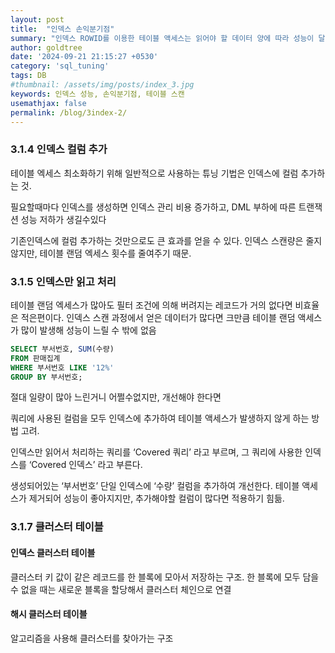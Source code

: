```yaml
---
layout: post
title:  "인덱스 손익분기점"
summary: "인덱스 ROWID를 이용한 테이블 액세스는 읽어야 할 데이터 양에 따라 성능이 달라진다."
author: goldtree
date: '2024-09-21 21:15:27 +0530'
category: 'sql_tuning'
tags: DB
#thumbnail: /assets/img/posts/index_3.jpg
keywords: 인덱스 성능, 손익분기점, 테이블 스캔
usemathjax: false
permalink: /blog/3index-2/
---
```


### 3.1.4 인덱스 컬럼 추가

테이블 엑세스 최소화하기 위해 일반적으로 사용하는 튜닝 기법은 인덱스에 컬럼 추가하는 것.

필요할때마다 인덱스를 생성하면 인덱스 관리 비용 증가하고, DML 부하에 따른 트랜잭션 성능 저하가 생길수있다

기존인덱스에 컬럼 추가하는 것만으로도 큰 효과를 얻을 수 있다. 인덱스 스캔량은 줄지 않지만, 테이블 랜덤 엑세스 횟수를 줄여주기 때문.

### 3.1.5 인덱스만 읽고 처리

테이블 랜덤 엑세스가 많아도 필터 조건에 의해 버려지는 레코드가 거의 없다면 비효율은 적은편이다. 인덱스 스캔 과정에서 얻은 데이터가 많다면 크만큼 테이블 랜덤 액세스가 많이 발생해 성능이 느릴 수 밖에 없음

```sql
SELECT 부서번호, SUM(수량)
FROM 판매집계
WHERE 부서번호 LIKE '12%'
GROUP BY 부서번호;
```

절대 일량이 많아 느린거니 어쩔수없지만, 개선해야 한다면 

쿼리에 사용된 컬럼을 모두 인덱스에 추가하여 테이블 액세스가 발생하지 않게 하는 방법 고려.

인덱스만 읽어서 처리하는 쿼리를 ‘Covered 쿼리’ 라고 부르며, 그 쿼리에 사용한 인덱스를 ‘Covered 인덱스’ 라고 부른다.

생성되어있는 ‘부서번호’ 단일 인덱스에 ‘수량’ 컬럼을 추가하여 개선한다. 테이블 액세스가 제거되어 성능이 좋아지지만, 추가해야할 컬럼이 많다면 적용하기 힘듦.


### 3.1.7 클러스터 테이블

#### 인덱스 클러스터 테이블

클러스터 키 값이 같은 레코드를 한 블록에 모아서 저장하는 구조. 한 블록에 모두 담을 수 없을 때는 새로운 블록을 할당해서 클러스터 체인으로 연결

#### 해시 클러스터 테이블

알고리즘을 사용해 클러스터를 찾아가는 구조
